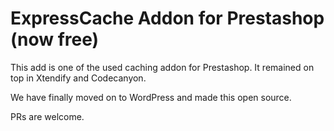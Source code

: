 # ExpressCache Addon for Prestashop (now free)

This add is one of the used caching addon for Prestashop. It remained on top in Xtendify and Codecanyon. 

We have finally moved on to WordPress and made this open source. 

PRs are welcome. 

